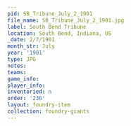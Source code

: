 ```yaml
---
pid: SB_Tribune_July_2_1901
file_name: SB_Tribune_July_2_1901.jpg
label: South Bend Tribune
location: South Bend, Indiana, US
_date: 2/7/1901
month_str: July
year: '1901'
type: JPG
notes: 
teams: 
game_info: 
player_info: 
inventoried: n
order: '236'
layout: foundry-item
collection: foundry-giants
---
```

